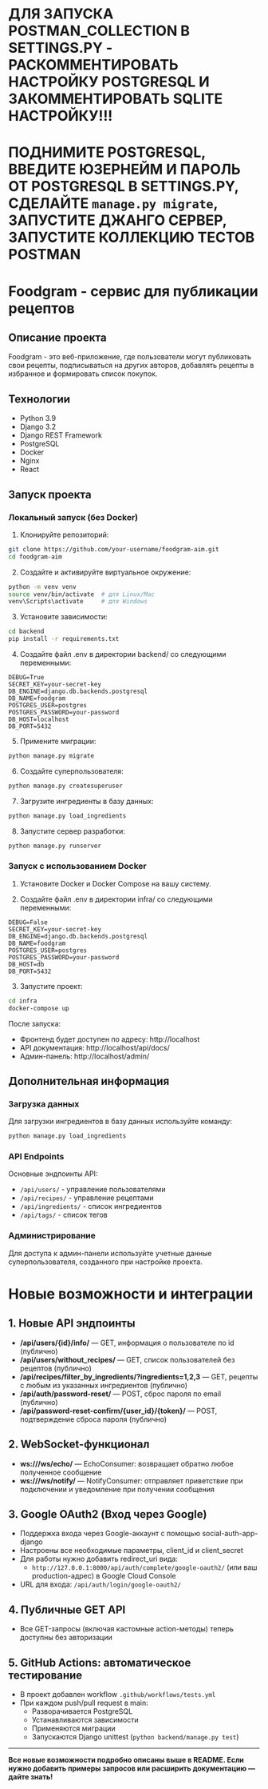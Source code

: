 # ДЛЯ **ЗАПУСКА** **POSTMAN_COLLECTION** В SETTINGS.PY - **РАСКОММЕНТИРОВАТЬ** НАСТРОЙКУ POSTGRESQL И **ЗАКОММЕНТИРОВАТЬ** SQLITE НАСТРОЙКУ!!!
# ПОДНИМИТЕ POSTGRESQL, ВВЕДИТЕ **ЮЗЕРНЕЙМ** И **ПАРОЛЬ** ОТ POSTGRESQL В SETTINGS.PY, СДЕЛАЙТЕ `manage.py migrate`, **ЗАПУСТИТЕ ДЖАНГО СЕРВЕР, ЗАПУСТИТЕ КОЛЛЕКЦИЮ ТЕСТОВ POSTMAN**

# Foodgram - сервис для публикации рецептов

## Описание проекта
Foodgram - это веб-приложение, где пользователи могут публиковать свои рецепты, подписываться на других авторов, добавлять рецепты в избранное и формировать список покупок.

## Технологии
- Python 3.9
- Django 3.2
- Django REST Framework
- PostgreSQL
- Docker
- Nginx
- React

## Запуск проекта

### Локальный запуск (без Docker)

1. Клонируйте репозиторий:
```bash
git clone https://github.com/your-username/foodgram-aim.git
cd foodgram-aim
```

2. Создайте и активируйте виртуальное окружение:
```bash
python -m venv venv
source venv/bin/activate  # для Linux/Mac
venv\Scripts\activate     # для Windows
```

3. Установите зависимости:
```bash
cd backend
pip install -r requirements.txt
```

4. Создайте файл .env в директории backend/ со следующими переменными:
```
DEBUG=True
SECRET_KEY=your-secret-key
DB_ENGINE=django.db.backends.postgresql
DB_NAME=foodgram
POSTGRES_USER=postgres
POSTGRES_PASSWORD=your-password
DB_HOST=localhost
DB_PORT=5432
```

5. Примените миграции:
```bash
python manage.py migrate
```

6. Создайте суперпользователя:
```bash
python manage.py createsuperuser
```

7. Загрузите ингредиенты в базу данных:
```bash
python manage.py load_ingredients
```

8. Запустите сервер разработки:
```bash
python manage.py runserver
```

### Запуск с использованием Docker

1. Установите Docker и Docker Compose на вашу систему.

2. Создайте файл .env в директории infra/ со следующими переменными:
```
DEBUG=False
SECRET_KEY=your-secret-key
DB_ENGINE=django.db.backends.postgresql
DB_NAME=foodgram
POSTGRES_USER=postgres
POSTGRES_PASSWORD=your-password
DB_HOST=db
DB_PORT=5432
```

3. Запустите проект:
```bash
cd infra
docker-compose up
```

После запуска:
- Фронтенд будет доступен по адресу: http://localhost
- API документация: http://localhost/api/docs/
- Админ-панель: http://localhost/admin/

## Дополнительная информация

### Загрузка данных
Для загрузки ингредиентов в базу данных используйте команду:
```bash
python manage.py load_ingredients
```

### API Endpoints
Основные эндпоинты API:
- `/api/users/` - управление пользователями
- `/api/recipes/` - управление рецептами
- `/api/ingredients/` - список ингредиентов
- `/api/tags/` - список тегов

### Администрирование
Для доступа к админ-панели используйте учетные данные суперпользователя, созданного при настройке проекта.

# Новые возможности и интеграции

## 1. Новые API эндпоинты

- **/api/users/{id}/info/** — GET, информация о пользователе по id (публично)
- **/api/users/without_recipes/** — GET, список пользователей без рецептов (публично)
- **/api/recipes/filter_by_ingredients/?ingredients=1,2,3** — GET, рецепты с любым из указанных ингредиентов (публично)
- **/api/auth/password-reset/** — POST, сброс пароля по email (публично)
- **/api/password-reset-confirm/{user_id}/{token}/** — POST, подтверждение сброса пароля (публично)

## 2. WebSocket-функционал

- **ws://<host>/ws/echo/** — EchoConsumer: возвращает обратно любое полученное сообщение
- **ws://<host>/ws/notify/** — NotifyConsumer: отправляет приветствие при подключении и уведомление при получении сообщения

## 3. Google OAuth2 (Вход через Google)

- Поддержка входа через Google-аккаунт с помощью social-auth-app-django
- Настроены все необходимые параметры, client_id и client_secret
- Для работы нужно добавить redirect_uri вида:
  - `http://127.0.0.1:8000/api/auth/complete/google-oauth2/` (или ваш production-адрес) в Google Cloud Console
- URL для входа: `/api/auth/login/google-oauth2/`

## 4. Публичные GET API

- Все GET-запросы (включая кастомные action-методы) теперь доступны без авторизации

## 5. GitHub Actions: автоматическое тестирование

- В проект добавлен workflow `.github/workflows/tests.yml`
- При каждом push/pull request в main:
  - Разворачивается PostgreSQL
  - Устанавливаются зависимости
  - Применяются миграции
  - Запускаются Django unittest (`python backend/manage.py test`)

---

**Все новые возможности подробно описаны выше в README. Если нужно добавить примеры запросов или расширить документацию — дайте знать!**

